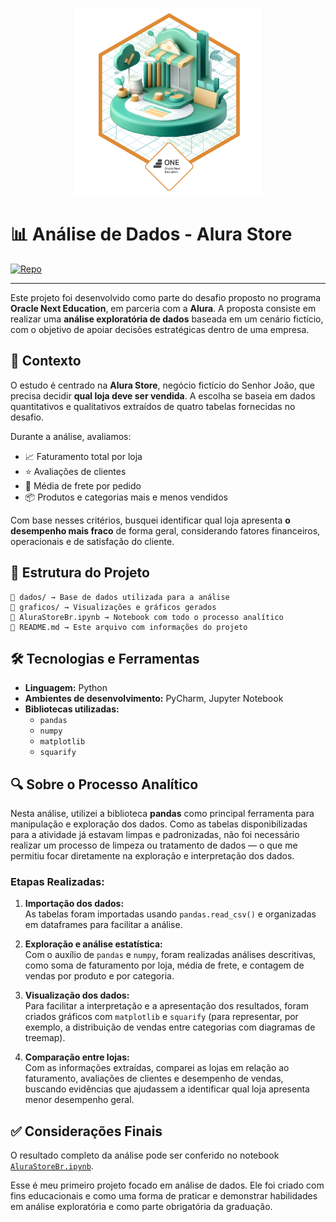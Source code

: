 <p align="center">
  <img src="badge.png" alt="Badge do Projeto" width="300"/>
</p>

# 📊 Análise de Dados - Alura Store


[![Repo](https://img.shields.io/badge/GitHub-macedo19html%2Fchallenge--alura--store-blue?logo=github)](https://github.com/macedo19html/challenge-alura-store)

---

Este projeto foi desenvolvido como parte do desafio proposto no programa **Oracle Next Education**, em parceria com a **Alura**. A proposta consiste em realizar uma **análise exploratória de dados** baseada em um cenário fictício, com o objetivo de apoiar decisões estratégicas dentro de uma empresa.

## 🧩 Contexto

O estudo é centrado na **Alura Store**, negócio fictício do Senhor João, que precisa decidir **qual loja deve ser vendida**. A escolha se baseia em dados quantitativos e qualitativos extraídos de quatro tabelas fornecidas no desafio.

Durante a análise, avaliamos:

- 📈 Faturamento total por loja  
- ⭐ Avaliações de clientes  
- 🚚 Média de frete por pedido  
- 📦 Produtos e categorias mais e menos vendidos  

Com base nesses critérios, busquei identificar qual loja apresenta **o desempenho mais fraco** de forma geral, considerando fatores financeiros, operacionais e de satisfação do cliente.

## 📁 Estrutura do Projeto
```
📂 dados/ → Base de dados utilizada para a análise
📂 graficos/ → Visualizações e gráficos gerados
📄 AluraStoreBr.ipynb → Notebook com todo o processo analítico
📄 README.md → Este arquivo com informações do projeto
```

## 🛠️ Tecnologias e Ferramentas

- **Linguagem:** Python  
- **Ambientes de desenvolvimento:** PyCharm, Jupyter Notebook  
- **Bibliotecas utilizadas:**
  - `pandas`
  - `numpy`
  - `matplotlib`
  - `squarify`
 
## 🔍 Sobre o Processo Analítico

Nesta análise, utilizei a biblioteca **pandas** como principal ferramenta para manipulação e exploração dos dados. Como as tabelas disponibilizadas para a atividade já estavam limpas e padronizadas, não foi necessário realizar um processo de limpeza ou tratamento de dados — o que me permitiu focar diretamente na exploração e interpretação dos dados.

### Etapas Realizadas:

1. **Importação dos dados:**  
   As tabelas foram importadas usando `pandas.read_csv()` e organizadas em dataframes para facilitar a análise.

2. **Exploração e análise estatística:**  
   Com o auxílio de `pandas` e `numpy`, foram realizadas análises descritivas, como soma de faturamento por loja, média de frete, e contagem de vendas por produto e por categoria.

3. **Visualização dos dados:**  
   Para facilitar a interpretação e a apresentação dos resultados, foram criados gráficos com `matplotlib` e `squarify` (para representar, por exemplo, a distribuição de vendas entre categorias com diagramas de treemap).

4. **Comparação entre lojas:**  
   Com as informações extraídas, comparei as lojas em relação ao faturamento, avaliações de clientes e desempenho de vendas, buscando evidências que ajudassem a identificar qual loja apresenta menor desempenho geral.

## ✅ Considerações Finais

O resultado completo da análise pode ser conferido no notebook [`AluraStoreBr.ipynb`](https://github.com/macedo19html/challenge-alura-store/blob/main/AluraStoreBr.ipynb).

Esse é meu primeiro projeto focado em análise de dados. Ele foi criado com fins educacionais e como uma forma de praticar e demonstrar habilidades em análise exploratória e como parte obrigatória da graduação.


